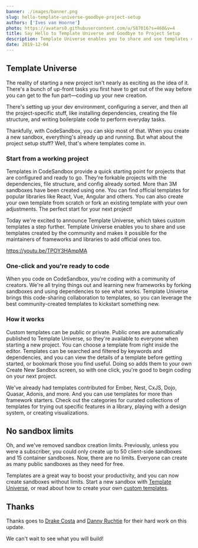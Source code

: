 ```yaml
---
banner: ./images/banner.png
slug: hello-template-universe-goodbye-project-setup
authors: ['Ives van Hoorne']
photo: https://avatars0.githubusercontent.com/u/587016?s=460&v=4
title: Say Hello to Template Universe and Goodbye to Project Setup
description: Template Universe enables you to share and use templates created by the community and makes it possible for the maintainers of frameworks and libraries to add official ones too.
date: 2019-12-04
---
```


## Template Universe

The reality of starting a new project isn't nearly as exciting as the idea of it. There's a bunch of up-front tasks you first have to get out of the way before you can get to the fun part—coding up your new creation.

There's setting up your dev environment, configuring a server, and then all the project-specific stuff, like installing dependencies, creating the file structure, and writing boilerplate code to perform everyday tasks.

Thankfully, with CodeSandbox, you can skip most of that. When you create a new sandbox, everything's already up and running. But what about the project setup stuff? Well, that's where templates come in.

### Start from a working project
Templates in CodeSandbox provide a quick starting point for projects that are configured and ready to go. They're forkable projects with the dependencies, file structure, and config already sorted. More than 3M sandboxes have been created using one. You can find official templates for popular libraries like React, Vue, Angular and others. You can also create your own template from scratch or fork an existing template with your own adjustments. The perfect start for your next project!

Today we're excited to announce Template Universe, which takes custom templates a step further. Template Universe enables you to share and use templates created by the community and makes it possible for the maintainers of frameworks and libraries to add official ones too.

https://youtu.be/TPOY3HAmpMA

### One-click and you're ready to code
When you code on CodeSandbox, you're coding with a community of creators. We're all trying things out and learning new frameworks by forking sandboxes and using dependencies to see what works. Template Universe brings this code-sharing collaboration to templates, so you can leverage the best community-created templates to kickstart something new.

### How it works
Custom templates can be public or private. Public ones are automatically published to Template Universe, so they're available to everyone when starting a new project. You can choose a template from right inside the editor. Templates can be searched and filtered by keywords and dependencies, and you can view the details of a template before getting started, or bookmark those you find useful. Doing so adds them to your own Create New Sandbox screen, so with one click, you're good to begin coding on your next project.

We've already had templates contributed for Ember, Nest, CxJS, Dojo, Quasar, Adonis, and more. And you can use templates for more than framework starters. Check out the categories for curated collections of templates for trying out specific features in a library, playing with a design system, or creating visualizations.  

## No sandbox limits
Oh, and we've removed sandbox creation limits. Previously, unless you were a subscriber, you could only create up to 50 client-side sandboxes and 15 container sandboxes. Now, there are no limits. Everyone can create as many public sandboxes as they need for free.

Templates are a great way to boost your productivity, and you can now create sandboxes without limits. Start a new sandbox with [Template Universe](https://codesandbox.io/s), or read about how to create your own [custom templates](/docs/templates).

## Thanks
Thanks goes to [Drake Costa](https://twitter.com/saeris) and [Danny Ruchtie](https://twitter.com/druchtie) for their hard work on this update.

We can't wait to see what you will build!
